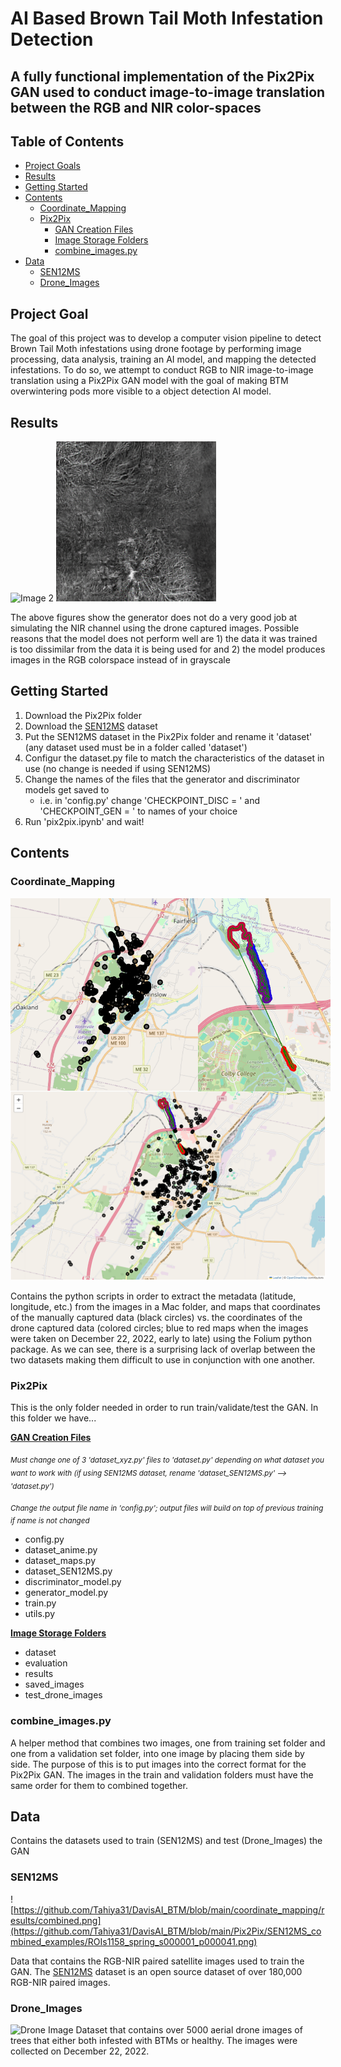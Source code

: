 # AI Based Brown Tail Moth Infestation Detection

## A fully functional implementation of the Pix2Pix GAN used to conduct image-to-image translation between the RGB and NIR color-spaces

## Table of Contents
- [Project Goals](#project-goals)
- [Results](#results)
- [Getting Started](#getting-started)
- [Contents](#contents)
	- [Coordinate_Mapping](#coordinate_mapping)
  - [Pix2Pix](#pix2pix)
    - [GAN Creation Files](#GAN_creation_files)
    - [Image Storage Folders](#Image_Storage_Folders)
    - [combine_images.py](#combine_images)
- [Data](#data)
  - [SEN12MS](#sen12ms)
  - [Drone_Images](#drone_images)

## Project Goal <a name="project-goals"></a>
The goal of this project was to develop a computer vision pipeline to detect Brown Tail Moth infestations using drone footage by performing image processing, data analysis, training an AI model, and mapping the detected infestations. To do so, we attempt to conduct RGB to NIR image-to-image translation using a Pix2Pix GAN model with the goal of making BTM overwintering pods more visible to a object detection AI model.

## Results <a name="results"></a>
<img src="https://github.com/Tahiya31/DavisAI_BTM/raw/main/Pix2Pix/test_drone_images/Waterville%20Brown%20Tail%202022-69.jpg" alt="Image 2" width="256" height="256" style="object-fit: contain;" /> <img src="https://github.com/Tahiya31/DavisAI_BTM/raw/main/Pix2Pix/saved_images/generated_image_Waterville%20Brown%20Tail%202022-69.png" alt="Image 1" width="256" height="256" /> </div>

</div>

The above figures show the generator does not do a very good job at simulating the NIR channel using the drone captured images. Possible reasons that the model does not perform well are 1) the data it was trained is too dissimilar from the data it is being used for and 2) the model produces images in the RGB colorspace instead of in grayscale

## Getting Started <a name="getting-started"></a>
1. Download the Pix2Pix folder
2. Download the [SEN12MS](https://inkyusa.github.io/deepNIR_dataset/download/synth/) dataset
3. Put the SEN12MS dataset in the Pix2Pix folder and rename it 'dataset' (any dataset used must be in a folder called 'dataset')
4. Configur the dataset.py file to match the characteristics of the dataset in use (no change is needed if using SEN12MS)
6. Change the names of the files that the generator and discriminator models get saved to
   - i.e. in 'config.py' change 'CHECKPOINT_DISC = ' and 'CHECKPOINT_GEN = ' to names of your choice
8. Run 'pix2pix.ipynb' and wait!

## Contents <a name="contents"></a>

### Coordinate_Mapping <a name="coordinate_mapping"></a>
<div style="display: flex;">
    <img src="https://github.com/Tahiya31/DavisAI_BTM/blob/main/coordinate_mapping/results/manual-only-coords.png" alt="Mapping Manual" width="300" style="object-fit: contain;"/>
    <img src="https://github.com/Tahiya31/DavisAI_BTM/blob/main/coordinate_mapping/results/drone-only-coords.png" alt="Mapping Drone" width="212" style="object-fit: contain;"/>
</div>
<img src="https://github.com/Tahiya31/DavisAI_BTM/blob/main/coordinate_mapping/results/combined.png" alt="Mapping Both" style="object-fit: contain;"/>

Contains the python scripts in order to extract the metadata (latitude, longitude,  etc.) from the images in a Mac folder, and maps that coordinates of the manually captured data (black circles) vs. the coordinates of the drone captured data (colored circles; blue to red maps when the images were taken on December 22, 2022, early to late) using the Folium python package. As we can see, there is a surprising lack of overlap between the two datasets making them difficult to use in conjunction with one another.

### Pix2Pix <a name="pix2pix"></a>
This is the only folder needed in order to run train/validate/test the GAN. In this folder we have...

<ins>**GAN Creation Files**</ins> <a name="GAN_creation_files"></a>

<sub> *Must change one of 3 'dataset_xyz.py' files to 'dataset.py' depending on what dataset you want to work with (if using SEN12MS dataset, rename 'dataset_SEN12MS.py' --> 'dataset.py')* </sub>

<sub> *Change the output file name in 'config.py'; output files will build on top of previous training if name is not changed* </sub>

- config.py
- dataset_anime.py
- dataset_maps.py
- dataset_SEN12MS.py
- discriminator_model.py
- generator_model.py
- train.py
- utils.py

<ins>**Image Storage Folders**</ins> <a name="Image_Storage_Folders"></a>

- dataset
- evaluation
- results
- saved_images
- test_drone_images

### combine_images.py <a name="combine_images"></a>
A helper method that combines two images, one from training set folder and one from a validation set folder, into one image by placing them side by side. The purpose of this is to put images into the correct format for the Pix2Pix GAN. The images in the train and validation folders must have the same order for them to combined together.

## Data <a name="data"></a>
Contains the datasets used to train (SEN12MS) and test (Drone_Images) the GAN

### SEN12MS <a name="sen12ms"></a>
![https://github.com/Tahiya31/DavisAI_BTM/blob/main/coordinate_mapping/results/combined.png](https://github.com/Tahiya31/DavisAI_BTM/blob/main/Pix2Pix/SEN12MS_combined_examples/ROIs1158_spring_s000001_p000041.png)

Data that contains the RGB-NIR paired satellite images used to train the GAN. The [SEN12MS](https://inkyusa.github.io/deepNIR_dataset/download/synth/) dataset is an open source dataset of over 180,000 RGB-NIR paired images.
### Drone_Images <a name="drone_images"></a>
<img src="https://github.com/Tahiya31/DavisAI_BTM/blob/main/Pix2Pix/test_drone_images/Waterville%20Brown%20Tail%202022-54.jpg" alt="Drone Image" width="450" style="object-fit: contain;" />
Dataset that contains over 5000 aerial drone images of trees that either both infested with BTMs or healthy. The images were collected on December 22, 2022.
